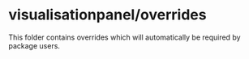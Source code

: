 # visualisationpanel/overrides

This folder contains overrides which will automatically be required by package users.
